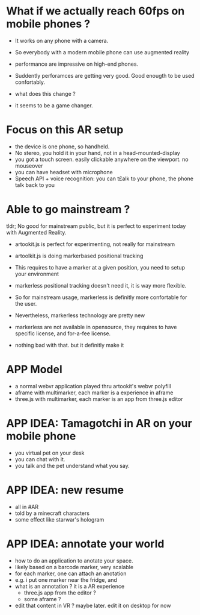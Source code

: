 # What if we actually reach 60fps on mobile phones ?
- It works on any phone with a camera.
- So everybody with a modern mobile phone can use augmented reality
- performance are impressive on high-end phones.

- Suddently perforamces are getting very good. Good enougth to be used confortably.
- what does this change ?
- it seems to be a game changer.

# Focus on this AR setup
- the device is one phone, so handheld.
- No stereo, you hold it in your hand, not in a head-mounted-display
- you got a touch screen. easily clickable anywhere on the viewport. no mouseover
- you can have headset with microphone
- Speech API + voice recognition: you can t£alk to your phone, the phone talk back to you

# Able to go mainstream ?
tldr; No good for mainstream public, but it is perfect to experiment today with Augmented Reality.

- artookit.js is perfect for experimenting, not really for mainstream
- artoolkit.js is doing markerbased positional tracking

- This requires to have a marker at a given position, you need to setup your environment
- markerless positional tracking doesn't need it, it is way more flexible.
- So for mainstream usage, markerless is definitly more confortable for the user.

- Nevertheless, markerless technology are pretty new
- markerless are not available in opensource, they requires to have specific license, and for-a-fee license.
- nothing bad with that. but it definitly make it

# APP Model
- a normal webvr application played thru artookit's webvr polyfill
- aframe with multimarker, each marker is a experience in aframe
- three.js with multimarker, each marker is an app from three.js editor

# APP IDEA: Tamagotchi in AR on your mobile phone
- you virtual pet on your desk
- you can chat with it.
- you talk and the pet understand what you say.

# APP IDEA: new resume
- all in #AR
- told by a minecraft characters
- some effect like starwar's hologram

# APP IDEA: annotate your world
- how to do an application to anotate your space.
- likely based on a barcode marker, very scalable
- for each marker, one can attach an anotation
- e.g. i put one marker near the fridge, and
- what is an annotation ? it is a AR experience
  - three.js app from the editor ?
  - some aframe ?
- edit that content in VR ? maybe later. edit it on desktop for now
